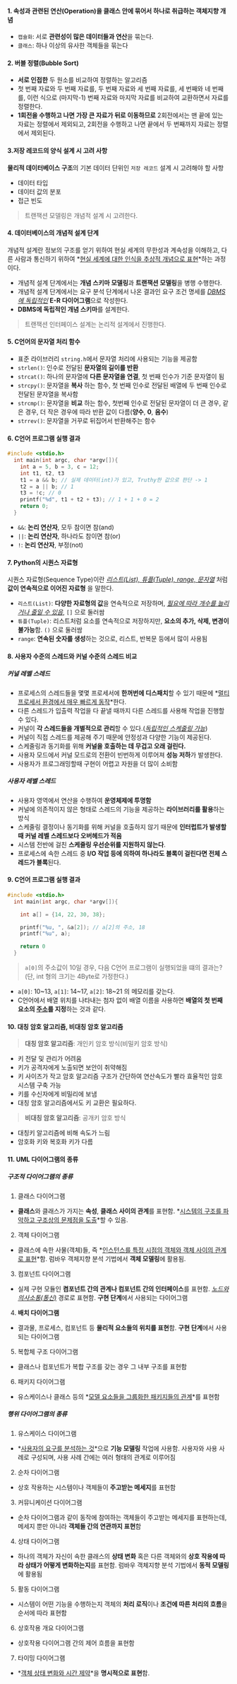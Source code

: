 #### 1. 속성과 관련된 연산(Operation)을 클래스 안에 묶어서 하나로 취급하는 객체지향 개념
- `캡슐화`: 서로 **관련성이 많은 데이터들과 연산**을 묶는다.
- `클래스`: 하나 이상의 유사한 객체들을 묶는다


#### 2. 버블 정렬(Bubble Sort)
- **서로 인접한** 두 원소를 비교하여 정렬하는 알고리즘
- 첫 번째 자료와 두 번째 자료를, 두 번째 자료와 세 번째 자료를, 세 번째와 네 번째를, 이런 식으로 (마지막-1) 번째 자료와 마지막 자료를 비교하여 교환하면서 자료를 정렬한다.
- **1회전을 수행하고 나면 가장 큰 자료가 뒤로 이동하므로** 2회전에서는 맨 끝에 있는 자료는 정렬에서 제외되고, 2회전을 수행하고 나면 끝에서 두 번째까지 자료는 정렬에서 제외된다.

#### 3.저장 레코드의 양식 설계 시 고려 사항
**물리적 데이터베이스 구조**의 기본 데이터 단위인 `저장 레코드` 설계 시 고려해야 할 사항
- 데이터 타입
- 데이터 값의 분포
- 접근 빈도
> 트랜잭션 모델링은 개념적 설계 시 고려한다.

#### 4. 데이터베이스의 개념적 설계 단계
개념적 설계란 정보의 구조를 얻기 위하여 현실 세계의 무한성과 계속성을 이해하고, 다른 사람과 통신하기 위하여 *<u>현실 세계에 대한 인식을 추상적 개념으로 표현</u>*하는 과정이다.

- 개념적 설계 단계에서는 **개념 스키마 모델링**과 **트랜잭션 모델링**을 병행 수행한다.
- 개념적 설계 단계에서는 요구 분석 단계에서 나온 결과인 요구 조건 명세를 *<u>DBMS에 독립적인</u>* **E-R 다이어그램**으로 작성한다.
- **DBMS에 독립적인 개념 스키마**를 설계한다.
> 트랜잭션 인터페이스 설계는 논리적 설계에서 진행한다.

#### 5. C언어의 문자열 처리 함수
- 표준 라이브러리 `string.h`에서 문자열 처리에 사용되는 기능을 제공함
- `strlen()`: 인수로 전달된 **문자열의 길이를 반환**
- `strcat()`: 하나의 문자열에 **다른 문자열을 연결**, 첫 번째 인수가 기준 문자열이 됨
- `strcpy()`: 문자열을 **복사** 하는 함수, 첫 번째 인수로 전달된 배열에 두 번째 인수로 전달된 문자열을 복사함
- `strcmp()`: 문자열을 **비교** 하는 함수, 첫번째 인수로 전달된 문자열이 더 큰 경우, 같은 경우, 더 작은 경우에 따라 반환 값이 다름(**양수**, **0**, **음수**)
- `strrev()`: 문자열을 거꾸로 뒤집어서 반환해주는 함수

#### 6. C언어 프로그램 실행 결과
```c
#include <stdio.h>
  int main(int argc, char *argv[]){
    int a = 5, b = 3, c = 12;
    int t1, t2, t3
    t1 = a && b; // 실제 데이터(int)가 있고, Truthy한 값으로 판단 -> 1
    t2 = a || b; // 1
    t3 = !c; // 0
    printf("%d", t1 + t2 + t3); // 1 + 1 + 0 = 2
    return 0;
  }
```
- `&&`: **논리 연산자**, 모두 참이면 참(and)
- `||`: **논리 연산자**, 하나라도 참이면 참(or)
- `!`: **논리 연산자**, 부정(not)

#### 7. Python의 시퀀스 자료형
시퀀스 자료형(Sequence Type)이란 *<u>리스트(List), 튜플(Tuple), range, 문자열</u>* 처럼 **값이 연속적으로 이어진 자료형** 을 말한다.

- `리스트(List)`: **다양한 자료형의 값**을 연속적으로 저장하며, *<u>필요에 따라 개수를 늘리거나 줄일 수 있음</u>*, `[]` 으로 둘러쌈
- `튜플(Tuple)`: 리스트처럼 요소를 연속적으로 저장하지만, **요소의 추가, 삭제, 변경이 불가능**함. `()` 으로 둘러쌈
- `range`: **연속된 숫자를 생성**하는 것으로, 리스트, 반복문 등에서 많이 사용됨

#### 8. 사용자 수준의 스레드와 커널 수준의 스레드 비교
##### 커널 레벨 스레드
- 프로세스의 스레드들을 몇몇 프로세서에 **한꺼번에 디스패치**할 수 있기 때문에 *<u>멀티프로세서 환경에서 매우 빠르게 동작</u>*한다.
- 다른 스레드가 입출력 작업을 다 끝낼 때까지 다른 스레드를 사용해 작업을 진행할 수 있다.
- 커널이 **각 스레드들을 개별적으로 관리**할 수 있다.(*<u>독립적인 스케줄링 가능</u>*)
- 커널이 직접 스레드를 제공해 주기 때문에 안정성과 다양한 기능이 제공된다.
- 스케줄링과 동기화를 위해 **커널을 호출하는 데 무겁고 오래 걸린다.**
- 사용자 모드에서 커널 모드로의 전환이 빈번하게 이루어져 **성능 저하**가 발생한다.
- 사용자가 프로그래밍할때 구현이 어렵고 자원을 더 많이 소비함

##### 사용자 레벨 스레드
- 사용자 영역에서 연산을 수행하여 **운영체제에 투명함**
- 커널에 의존적이지 않은 형태로 스레드의 기능을 제공하는 **라이브러리를 활용**하는 방식
- 스케줄링 결정이나 동기화를 위해 커널을 호출하지 않기 때문에 **인터럽트가 발생할 때 커널 레벨 스레드보다 오버헤드가 적음**
- 시스템 전반에 걸친 **스케줄링 우선순위를 지원하지 않는다**.
- 프로세스에 속한 스레드 중 **I/O 작업 등에 의하여 하나라도 블록이 걸린다면 전체 스레드가 블록**된다.

#### 9. C언어 프로그램 실행 결과
```c
#include <stdio.h>
  int main(int argc, char *argv[]){

    int a[] = {14, 22, 30, 38};

    printf("%u, ", &a[2]); // a[2]의 주소, 18
    printf("%u", a);

    return 0
  }
```
> `a[0]`의 주소값이 10일 경우, 다음 C언어 프로그램이 실행되었을 떄의 결과는? (단, int 형의 크기는 4Byte로 가정한다.)
- `a[0]`: 10~13, `a[1]`: 14~17, `a[2]`: 18~21 의 메모리를 갖는다.
- C언어에서 배열 위치를 나타내는 첨자 없이 배열 이름을 사용하면 **배열의 첫 번째 요소의 <u>주소</u>를 지정**하는 것과 같다.


#### 10. 대칭 암호 알고리즘, 비대칭 암호 알고리즘
> **대칭 암호 알고리즘**: 개인키 암호 방식(비밀키 암호 방식)
- 키 전달 및 관리가 어려움
- 키가 공격자에게 노출되면 보안이 취약해짐
- 키 사이즈가 작고 암호 알고리즘 구조가 간단하여 연산속도가 빨라 효율적인 암호 시스템 구축 가능
- 키를 수신자에게 비밀리에 보냄
- 대칭 암호 알고리즘에서도 키 교환은 필요하다.

> **비대칭 암호 알고리즘**: 공개키 암호 방식 
- 대칭키 알고리즘에 비해 속도가 느림
- 암호화 키와 복호화 키가 다름

#### 11. UML 다이어그램의 종류
##### 구조적 다이어그램의 종류
1. 클래스 다이어그램
- **클래스**와 클래스가 가지는 **속성**, **클래스 사이의 관계**를 표현함. *<u>시스템의 구조를 파악하고 구조상의 문제점을 도출</u>*할 수 있음.

2. 객체 다이어그램
- 클래스에 속한 사물(객체)들, 즉 *<u>인스턴스를 특정 시점의 객체와 객체 사이의 관계로 표현</u>*함. 럼바우 객체지향 분석 기법에서 **객체 모델링**에 활용됨.

3. 컴포넌트 다이어그램
- 실제 구현 모듈인 **켬포넌트 간의 관계나 컴포넌트 간의 인터페이스**를 표현함. *<u>노드와 의사소통(통신)</u>* 경로로 표현함. **구현 단계**에서 사용되는 다이어그램

4. **배치 다이어그램**
- 결과물, 프로세스, 컴포넌트 등 **물리적 요소들의 위치를 표현**함. **구현 단계**에서 사용되는 다이어그램

5. 복합체 구조 다이어그램
- 클래스나 컴포넌트가 복합 구조를 갖는 경우 그 내부 구조를 표현함

6. 패키지 다이어그램
- 유스케이스나 클래스 등의 *<u>모델 요소들을 그룹화한 패키지들의 관계</u>*를 표현함

##### 행위 다이어그램의 종류
1. 유스케이스 다이어그램
- *<u>사용자의 요구를 분석하는 것</u>*으로 **기능 모델링** 작업에 사용함. 사용자와 사용 사례로 구성되며, 사용 사례 간에는 여러 형태의 관계로 이루어짐

2. 순차 다이어그램
- 상호 작용하는 시스템이나 객체들이 **주고받는 메세지**를 표현함

3. 커뮤니케이션 다이어그램
- 순차 다이어그램과 같이 동작에 참여하는 객체들이 주고받는 메세지를 표현하는데, 메세지 뿐만 아니라 **객체들 간의 연관까지 표현**함

4. 상태 다이어그램
- 하나의 객체가 자신이 속한 클래스의 **상태 변화** 혹은 다른 객체와의 **상호 작용에 따라 상태가 어떻게 변화하는지**를 표현함. 럼바우 객체지향 분석 기법에서 **동적 모델링**에 활용됨

5. 활동 다이어그램
- 시스템이 어떤 기능을 수행하는지 객체의 **처리 로직**이나 **조건에 따른 처리의 흐름**을 순서에 따라 표현함

6. 상호작용 개요 다이어그램
- 상호작용 다이어그램 간의 제어 흐름을 표현함

7. 타이밍 다이어그램
- *<u>객체 상태 변화와 시간 제약</u>*을 **명시적으로 표현**함.